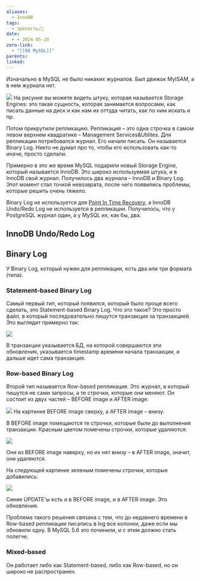 ```yaml
---
aliases:
  - InnoDB
tags:
  - зрелость/🌱
date:
  - - 2024-05-28
zero-link:
  - "[[00 MySQL]]"
parents: 
linked:
---
```

Изначально в MySQL не было никаких журналов. Был движок MyISAM, а в нем журнала нет.

![](Pasted%20image%2020240528082025.png)
На рисунке вы можете видеть штуку, которая называется Storage Engines: это такая сущность, которая занимается вопросами, как писать данные на диск и как нам их оттуда читать, как по ним искать и пр.

Потом прикрутили репликацию. Репликация – это одна строчка в самом левом верхнем квадратике – Management Services&Utilites. Для репликации потребовался журнал. Его начали писать. Он называется Binary Log. Никто не думал про то, чтобы его использовать как-то иначе, просто сделали.

Примерно в это же время MySQL подарили новый Storage Engine, который называется InnoDB. Это широко используемая штука, и в InnoDB свой журнал. Получилось два журнала – InnoDB и Binary Log. Этот момент стал точкой невозврата, после чего появились проблемы, которые решить очень тяжело.

Binary Log не используется для [Point In Time Recovery](Point%20In%20Time%20Recovery%20(PITR).md), а InnoDB Undo/Redo Log не используется в репликации. Получилось, что у PostgreSQL журнал один, а у MySQL их, как бы, два.
## InnoDB Undo/Redo Log
## Binary Log
У Binary Log, который нужен для репликации, есть два или три формата (типа).
### Statement-based Binary Log
Самый первый тип, который появился, который было проще всего сделать, это Statement-based Binary Log. Что это такое? Это просто файл, в который последовательно пишутся транзакция за транзакцией. Это выглядит примерно так:

![](Pasted%20image%2020240528082432.png)

В транзакции указывается БД, на которой совершаются эти обновления, указывается timestamp времени начала транзакции, и дальше идет сама транзакция.
### Row-based Binary Log
Второй тип называется Row-based репликация. Это журнал, в который пишутся не сами запросы, а те строчки, которые они меняют. Он состоит из двух частей – BEFORE image и AFTER image:

![](Pasted%20image%2020240528082516.png)
На картинке BEFORE image сверху, а AFTER image – внизу.

В BEFORE image помещаются те строчки, которые были до выполнения транзакции. Красным цветом помечены строчки, которые удаляются:

![](Pasted%20image%2020240528082538.png)

Они из BEFORE image наверху, но их нет внизу – в AFTER image, значит, они удаляются.

На следующей картинке зеленым помечены строчки, которые добавились:

![](Pasted%20image%2020240528082552.png)

Синие UPDATE'ы есть и в BEFORE image, и в AFTER image. Это обновления.

Проблема такого решения связана с тем, что до недавнего времени в Row-based репликации писались в log все колонки, даже если мы обновили одну. В MySQL 5.6 это починили, и с этим должно стать полегче.
### Mixed-based
Он работает либо как Statement-based, либо как Row-based, но он широко не распространен.